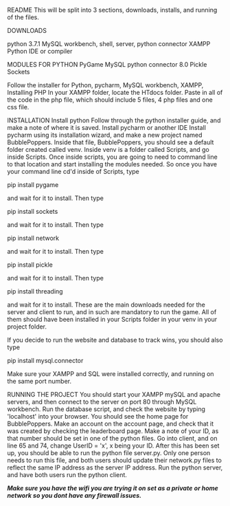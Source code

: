 README
This will be split into 3 sections, downloads, installs, and running of the files.

DOWNLOADS

python 3.7.1
MySQL workbench, shell, server, python connector
XAMPP
Python IDE or compiler

MODULES FOR PYTHON
PyGame
MySQL python connector 8.0
Pickle
Sockets


Follow the installer for Python, pycharm, MySQL workbench, XAMPP,
Installing PHP
In your XAMPP folder, locate the HTdocs folder. Paste in all of the code in the php file, 
which should include 5 files, 4 php files and one css file.


INSTALLATION
Install python
Follow through the python installer guide, and make a note of where it is saved.
Install pycharm or another IDE
Install pycharm using its installation wizard, and make a new project named BubblePoppers.
Inside that file, BubblePoppers, you should see a default folder created called venv. Inside venv is a folder called Scripts,
and go inside Scripts. 
Once inside scripts, you are going to need to command line to that location and start installing the modules needed.
So once you have your command line cd'd inside of Scripts, type

pip install pygame

and wait for it to install. Then type 

pip install sockets

and wait for it to install. Then type

pip install network

and wait for it to install. Then type 

pip install pickle

and wait for it to install. Then type 

pip install threading

and wait for it to install. 
These are the main downloads needed for the server and client to run, and in such are mandatory to run the game. 
All of them should have been installed in your Scripts folder in your venv in your project folder.

If you decide to run the website and database to track wins, you should also type

pip install mysql.connector

Make sure your XAMPP and SQL were installed correctly, and running on the same port number.



RUNNING THE PROJECT
You should start your XAMPP mySQL and apache servers, and then connect to the server on port 80 through MySQL workbench.
Run the database script, and check the website by typing 'localhost' into your browser. You should see the home page 
for BubblePoppers.
Make an account on the account page, and check that it was created by checking the leaderboard page. 
Make a note of your ID, as that number should be set in one of the python files.
Go into client, and on line 65 and 74, change UserID = 'x', x being your ID.
After this has been set up, you should be able to run the python file server.py. 
Only one person needs to run this file, and both users should update their network.py files to reflect the same IP address
as the server IP address.
Run the python server, and have both users run the python client.

***Make sure you have the wifi you are trying it on set as a private***
***or home network so you dont have any firewall issues.***
